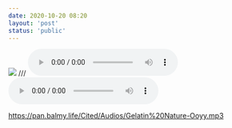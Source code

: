 ```yaml
---
date: 2020-10-20 08:20
layout: 'post'
status: 'public'
---
```

![](https://cdn.pixabay.com/photo/2020/10/14/01/18/winter-5653129_1280.jpg)
/// <audio src="https://music.163.com/song/media/outer/url?id=536809"  loop controls></audio>
<audio src="https://inz.oss-cn-beijing.aliyuncs.com/Audios/Butter-Fly%20%28%E3%83%92%E3%82%9A%E3%82%A2%E3%83%8E%E3%82%A6%E3%82%99%E3%82%A1%E3%83%BC%E3%82%B7%E3%82%99%E3%83%A7%E3%83%B3%29.mp3"  loop controls></audio>

https://pan.balmy.life/Cited/Audios/Gelatin%20Nature-Ooyy.mp3